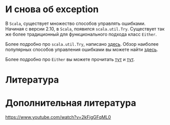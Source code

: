 И снова об exception
====================
В `Scala`, существует множество способов управлять ошибками.
Начиная с версии 2.10, в `Scala`, появился `scala.util.Try`. 
Существует так же более традиционный для функционального подхода класс
`Either`.

Более подробно про `scala.util.Try`, написано [здесь][0].
Обзор наиболее популярных способов управления ошибками вы можете найти
[здесь][1].

Более подробно про `Either` вы можете прочитать [тут][2] и [тут][3].


Литература
==========
[0]: http://danielwestheide.com/blog/2012/12/26/the-neophytes-guide-to-scala-part-6-error-handling-with-try.html
[1]: https://tersesystems.com/2012/12/27/error-handling-in-scala/
[2]: http://alvinalexander.com/scala/scala-either-left-right-example-option-some-none-null
[3]: http://danielwestheide.com/blog/2013/01/02/the-neophytes-guide-to-scala-part-7-the-either-type.html

Дополнительная литература
=========================
https://www.youtube.com/watch?v=2kFigGFqML0
